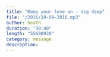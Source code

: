 ```yaml
---
title: "Keep your love on - dig deep"
file: "/2016/18-09-2016.mp3"
author: heath
duration: "38:40"
length: "55690939"
category: message
description:
---
```

